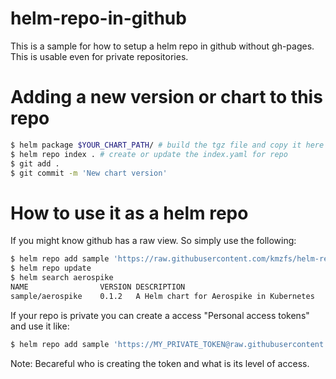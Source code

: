 # helm-repo-in-github

This is a sample for how to setup a helm repo in github without gh-pages. This is usable even for private repositories.


# Adding a new version or chart to this repo

```bash
$ helm package $YOUR_CHART_PATH/ # build the tgz file and copy it here
$ helm repo index . # create or update the index.yaml for repo
$ git add .
$ git commit -m 'New chart version'
```

# How to use it as a helm repo

If you might know github has a raw view. So simply use the following:

```bash
$ helm repo add sample 'https://raw.githubusercontent.com/kmzfs/helm-repo-in-github/master/'
$ helm repo update
$ helm search aerospike
NAME            	VERSION	DESCRIPTION
sample/aerospike	0.1.2  	A Helm chart for Aerospike in Kubernetes
```

If your repo is private you can create a access "Personal access tokens" and use it like:

```bash
$ helm repo add sample 'https://MY_PRIVATE_TOKEN@raw.githubusercontent.com/kmzfs/helm-repo-in-github/master/'
```

Note: Becareful who is creating the token and what is its level of access.